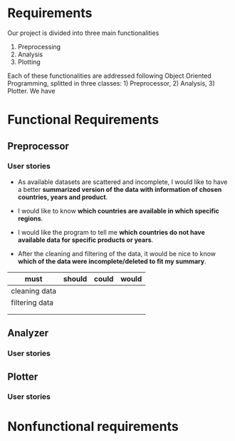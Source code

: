 # Requirements

Our project is divided into three main functionalities

1. Preprocessing
2. Analysis
3. Plotting

Each of these functionalities are addressed following Object Oriented Programming, splitted in three classes: 1) Preprocessor, 2) Analysis, 3) Plotter. We have 

# Functional Requirements


## Preprocessor

### User stories

- As available datasets are scattered and incomplete, I would like to have a better **summarized version of the data with information of chosen countries, years and product**.

- I would like to know **which countries are available in which specific regions**.

- I would like the program to tell me **which countries do not have available data for specific products or years**.

- After the cleaning and filtering of the data, it would be nice to know **which of the data were incomplete/deleted to fit my summary**.

<center>

| must        | should      |could       | would 
| ----------- | ----------- | -----------|-----------
| cleaning data |||
| filtering data|||
||||
||||

</center>



## Analyzer
### User stories

## Plotter
### User stories

# Nonfunctional requirements